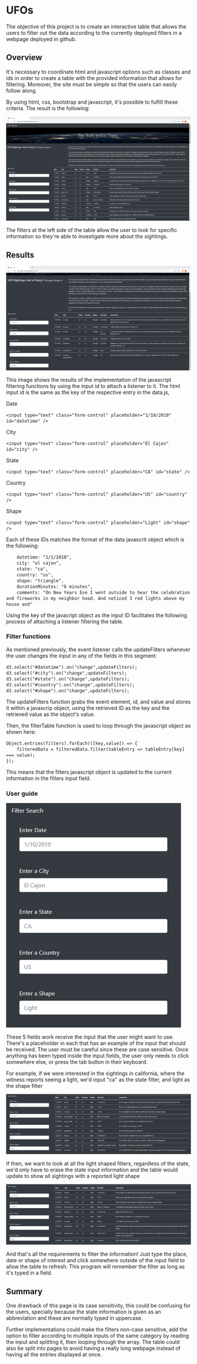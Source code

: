 # UFOs

The objective of this project is to create an interactive table that allows the users to filter out the data according to the currently deployed filters in a webpage deployed in github.

## Overview

It's necessary to coordinate html and javascript options such as classes and ids in order to create a table with the provided information that allows for filtering. Moreover, the site must be simple so that the users can easily follow along.

By using html, css, bootstrap and javascript, it's possible to fulfill these criteria. The result is the following:

![Deployed_Website](/static/images/Deployed_site.png)

The filters at the left side of the table allow the user to look for specific information so they're able to investigate more about the sightings.

## Results

![Filtered_Table](/static/images/Applied_Filters.png)

This image shows the results of the implementation of the javascript filtering functions by using the input id to attach a listener to it. The html input id is the same as the key of the respective entry in the data.js, 

Date
~~~~
<input type="text" class="form-control" placeholder="1/10/2010" id="datetime" />
~~~~

City
~~~~
<input type="text" class="form-control" placeholder="El Cajon" id="city" />
~~~~

State
~~~~
<input type="text" class="form-control" placeholder="CA" id="state" />
~~~~

Country
~~~~
<input type="text" class="form-control" placeholder="US" id="country" />
~~~~

Shape
~~~~
<input type="text" class="form-control" placeholder="Light" id="shape" />
~~~~

Each of these IDs matches the format of the data javascrit object which is the following:
~~~~
    datetime: "1/1/2010",
    city: "el cajon",
    state: "ca",
    country: "us",
    shape: "triangle",
    durationMinutes: "6 minutes",
    comments: "On New Years Eve I went outside to hear the celebration and fireworks in my neighbor hood. And noticed 3 red lights above my house and"
~~~~

Using the key of the javacript object as the input ID facilitates the following process of attaching a listener filtering the table. 

### Filter functions

As mentioned previously, the event listener calls the updateFilters whenever the user changes the input in any of the fields in this segment:

~~~~
d3.select("#datetime").on("change",updateFilters);
d3.select("#city").on("change",updateFilters);
d3.select("#state").on("change",updateFilters);
d3.select("#country").on("change",updateFilters);
d3.select("#shape").on("change",updateFilters);
~~~~

The updateFilters function grabs the event element, id, and value and stores it within a javascrip object, using the retrieved ID as the key and the retrieved value as the object's value.

Then, the filterTable function is used to loop through the javascript object as shown here:

~~~~
Object.entries(filters).forEach(([key,value]) => {
    filteredData = filteredData.filter(tableEntry => tableEntry[key] === value);
});
~~~~

This means that the filters javascript object is updated to the current information in the filters input field.

### User guide

![Clear_Filters](/static/images/Clear_Filters.png)

These 5 fields work receive the input that the user might want to use. There's a placeholder in each that has an example of the input that should be received. The user must be careful since these are case sensitive. Once anything has been typed inside the input fields, the user only needs to click somewhere else, or press the tab button in their keyboard.

For example, if we were interested in the sightings in california, where the witness reports seeing a light, we'd input "ca" as the state filter, and light as the shape filter

![CA_Light_Filters](/static/images/ca_light_filters.png)

If then, we want to look at all the light shaped filters, regardless of the state, we'd only have to erase the state input information and the table would update to show all sightings with a reported light shape

![Light_Filter](/static/images/Light_Filter.png)

And that's all the requirements to filter the information! Just type the place, date or shape of interest and click somewhere outside of the input field to allow the table to refresh. This program will remember the filter as long as it's typed in a field.

## Summary

One drawback of this page is its case sensitivity, this could be confusing for the users, specially because the state information is given as an abbreviation and these are normally typed in uppercase.

Further implementations could make the filters non-case sensitive, add the option to filter according to multiple inputs of the same category by reading the input and splitting it, then looping through the array. The table could also be split into pages to avoid having a really long webpage instead of having all the entries displayed at once.